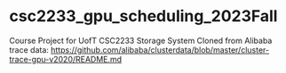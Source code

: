 # csc2233_gpu_scheduling_2023Fall

Course Project for UofT CSC2233 Storage System
Cloned from Alibaba trace data: https://github.com/alibaba/clusterdata/blob/master/cluster-trace-gpu-v2020/README.md


